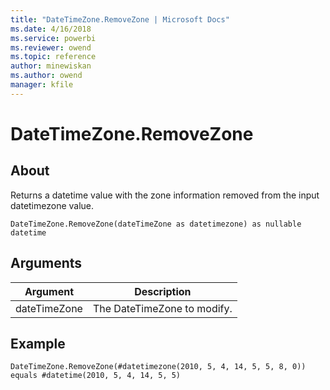 ```yaml
---
title: "DateTimeZone.RemoveZone | Microsoft Docs"
ms.date: 4/16/2018
ms.service: powerbi
ms.reviewer: owend
ms.topic: reference
author: minewiskan
ms.author: owend
manager: kfile
---
```

# DateTimeZone.RemoveZone

  
## About  
Returns a datetime value with the zone information removed from the input datetimezone value.  
  
```  
DateTimeZone.RemoveZone(dateTimeZone as datetimezone) as nullable datetime  
```  
  
## Arguments  
  
|Argument|Description|  
|------------|---------------|  
|dateTimeZone|The DateTimeZone to modify.|  
  
## Example  
  
```  
DateTimeZone.RemoveZone(#datetimezone(2010, 5, 4, 14, 5, 5, 8, 0)) equals #datetime(2010, 5, 4, 14, 5, 5)  
```  
